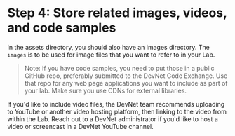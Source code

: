 # Step 4: Store related images, videos, and code samples

In the assets directory, you should also have an images directory. The `images` is to be used for image files that you want to refer to in your Lab.

> Note: If you have code samples, you need to put those in a public GitHub repo, preferably submitted to the DevNet Code Exchange. Use that repo for any web page applications you want to include as part of your lab. Make sure you use CDNs for external libraries.

If you'd like to include video files, the DevNet team recommends uploading to YouTube or another video hosting platform, then linking to the video from within the Lab. Reach out to a DevNet administrator if you'd like to host a video or screencast in a DevNet YouTube channel.
